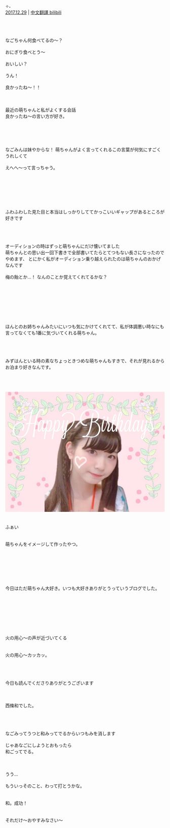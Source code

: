 ✧︎˖  
[2017.12.29](http://blog.nanabunnonijyuuni.com/s/n227/diary/detail/101?ima=5613&cd=blog) | [中文翻譯 bilibili](https://www.bilibili.com/read/cv4817956)
<br><br><br><br><br>
なごちゃん何食べてるの〜？
<br><br>
おにぎり食べとう〜
<br><br>
おいしい？
<br><br>
うん！
<br><br>
良かったね〜！！
<br><br><br><br>
最近の萌ちゃんと私がよくする会話
<br>
良かったね〜の言い方が好き。
<br><br><br><br><br><br>
なごみんは妹やからな！
萌ちゃんがよく言ってくれるこの言葉が何気にすごくうれしくて
<br><br>
えへへ〜って言っちゃう。
<br><br><br><br><br><br><br><br>
ふわふわした見た目と本当はしっかりしててかっこいいギャップがあるところが好きです
<br><br><br><br><br>
オーディションの時はずっと萌ちゃんにだけ懐いてました
<br>
萌ちゃんとの思い出一回下書きで全部書いてたらとてつもない長さになったのでやめます、
とにかく私がオーディション乗り越えられたのは萌ちゃんのおかげなんです
<br><br>
梅の飴とか…！
なんのことか覚えてくれてるかな？
<br><br><br><br><br><br><br><br><br>
ほんとのお姉ちゃんみたいにいつも気にかけてくれてて、私が体調悪い時なにも言ってなくても1番に気づいてくれる萌ちゃん。
<br><br><br><br><br>
みずはんといる時の素なちょっときつめな萌ちゃんもすきで、それが見れるからお泊まり好きなんです。
<br><br><br><br><br>
![20171229_Blog_Nagomi_#1](../../../../../Album/Backup/Blog/Nagomi/Dec2017/20171229_Blog_Nagomi_%231.JPG)
<br><br><br>
ふぁい
<br><br><br>
萌ちゃんをイメージして作ったやつ。
<br><br><br><br><br><br><br><br>
今日はただ萌ちゃん大好き。いつも大好きありがとうっていうブログでした。
<br><br><br><br><br><br><br><br><br>
火の用心〜の声が近づいてくる
<br><br><br>
火の用心〜カッカッ。
<br><br><br><br><br>
今日も読んでくださりありがとうございます
<br><br><br><br>
西條和でした。
<br><br><br><br><br>
なごみってうつと和みってでるからいつもみを消します
<br><br>
じゃあなごにしようとおもったら
<br>
和ごってでる。
<br><br><br><br>
うう…
<br><br>
もういっそのこと、わって打とうかな。
<br><br><br>
和。成功！
<br><br><br>
それだけ〜おやすみなさい〜
